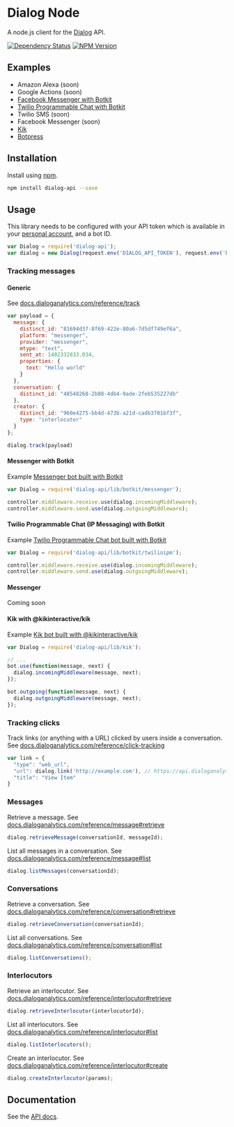 # Dialog Node

A node.js client for the [Dialog](https://dialoganalytics.com) API.

[![Dependency Status](https://gemnasium.com/badges/github.com/dialoganalytics/dialog-node.svg)](https://gemnasium.com/github.com/dialoganalytics/dialog-node)
[![NPM Version](http://img.shields.io/npm/v/dialog-api.svg)](https://www.npmjs.org/package/dialog-api)

## Examples

- Amazon Alexa (soon)
- Google Actions (soon)
- [Facebook Messenger with Botkit](https://github.com/dialoganalytics/botkit-messenger-example)
- [Twilio Programmable Chat with Botkit](https://github.com/dialoganalytics/botkit-twilio-ipm-example)
- Twilio SMS (soon)
- Facebook Messenger (soon)
- [Kik](https://github.com/dialoganalytics/kik-node-example)
- [Botpress](https://github.com/dialoganalytics/botpress-example)

## Installation

Install using [npm](https://www.npmjs.com/package/dialog-api).

```bash
npm install dialog-api --save
```

## Usage

This library needs to be configured with your API token which is available in your [personal account](http://app.dialoganalytics.com/users/edit), and a bot ID.

```js
var Dialog = require('dialog-api');
var dialog = new Dialog(request.env('DIALOG_API_TOKEN'), request.env('DIALOG_BOT_ID'));
```

### Tracking messages

#### Generic

See [docs.dialoganalytics.com/reference/track](https://docs.dialoganalytics.com/reference/track/)

```js
var payload = {
  message: {
    distinct_id: "81694d37-8f69-422e-80a6-7d5df749ef6a",
    platform: "messenger",
    provider: "messenger",
    mtype: "text",
    sent_at: 1482332833.034,
    properties: {
      text: "Hello world"
    }
  },
  conversation: {
    distinct_id: "48548268-2b08-4db4-9ade-2feb535227db"
  },
  creator: {
    distinct_id: "960e4275-bb4d-473b-a21d-cadb3701bf3f",
    type: "interlocutor"
  }
};

dialog.track(payload)
```

#### Messenger with Botkit

Example [Messenger bot built with Botkit](https://github.com/dialoganalytics/botkit-messenger-example)

```js
var Dialog = require('dialog-api/lib/botkit/messenger');

controller.middleware.receive.use(dialog.incomingMiddleware);
controller.middleware.send.use(dialog.outgoingMiddleware);
```

#### Twilio Programmable Chat (IP Messaging) with Botkit

Example [Twilio Programmable Chat bot built with Botkit](https://github.com/dialoganalytics/botkit-twilio-ipm-example)

```js
var Dialog = require('dialog-api/lib/botkit/twilioipm');

controller.middleware.receive.use(dialog.incomingMiddleware);
controller.middleware.send.use(dialog.outgoingMiddleware);
```

#### Messenger

Coming soon

#### Kik with @kikinteractive/kik

Example [Kik bot built with @kikinteractive/kik](https://github.com/dialoganalytics/kik-node-example)

```js
var Dialog = require('dialog-api/lib/kik');

// ...
bot.use(function(message, next) {
  dialog.incomingMiddleware(message, next);
});

bot.outgoing(function(message, next) {
  dialog.outgoingMiddleware(message, next);
});
```

### Tracking clicks

Track links (or anything with a URL) clicked by users inside a conversation. See [docs.dialoganalytics.com/reference/click-tracking](https://docs.dialoganalytics.com/reference/click-tracking/)

```js
var link = {
  "type": "web_url",
  "url": dialog.link('http://example.com'), // https://api.dialoganalytics.com/v1/click/botId?url=http%3A%2F%2Fexample.com
  "title": "View Item"
}
```

### Messages

Retrieve a message. See [docs.dialoganalytics.com/reference/message#retrieve](https://docs.dialoganalytics.com/reference/message#retrieve)

```js
dialog.retrieveMessage(conversationId, messageId);
```

List all messages in a conversation. See [docs.dialoganalytics.com/reference/message#list](https://docs.dialoganalytics.com/reference/message#list)

```js
dialog.listMessages(conversationId);
```

### Conversations

Retrieve a conversation. See [docs.dialoganalytics.com/reference/conversation#retrieve](https://docs.dialoganalytics.com/reference/conversation#retrieve)

```js
dialog.retrieveConversation(conversationId);
```

List all conversations. See [docs.dialoganalytics.com/reference/conversation#list](https://docs.dialoganalytics.com/reference/conversation#list)

```js
dialog.listConversations();
```

### Interlocutors

Retrieve an interlocutor. See [docs.dialoganalytics.com/reference/interlocutor#retrieve](https://docs.dialoganalytics.com/reference/interlocutor#retrieve)

```js
dialog.retrieveInterlocutor(interlocutorId);
```

List all interlocutors. See [docs.dialoganalytics.com/reference/interlocutor#list](https://docs.dialoganalytics.com/reference/interlocutor#list)

```js
dialog.listInterlocutors();
```

Create an interlocutor. See [docs.dialoganalytics.com/reference/interlocutor#create](https://docs.dialoganalytics.com/reference/interlocutor#create)

```js
dialog.createInterlocutor(params);
```

## Documentation

See the [API docs](https://docs.dialoganalytics.com).
